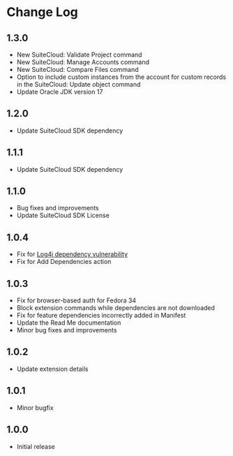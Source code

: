 # Change Log

## 1.3.0
- New SuiteCloud: Validate Project command
- New SuiteCloud: Manage Accounts command
- New SuiteCloud: Compare Files command
- Option to include custom instances from the account for custom records in the SuiteCloud: Update object command
- Update Oracle JDK version 17

## 1.2.0

- Update SuiteCloud SDK dependency

## 1.1.1

- Update SuiteCloud SDK dependency

## 1.1.0

- Bug fixes and improvements
- Update SuiteCloud SDK License

## 1.0.4

- Fix for [Log4j dependency vulnerability](https://www.oracle.com/security-alerts/alert-cve-2021-44228.html)
- Fix for Add Dependencies action

## 1.0.3

- Fix for browser-based auth for Fedora 34
- Block extension commands while dependencies are not downloaded
- Fix for feature dependencies incorrectly added in Manifest
- Update the Read Me documentation
- Minor bug fixes and improvements

## 1.0.2

- Update extension details

## 1.0.1

- Minor bugfix

## 1.0.0

- Initial release